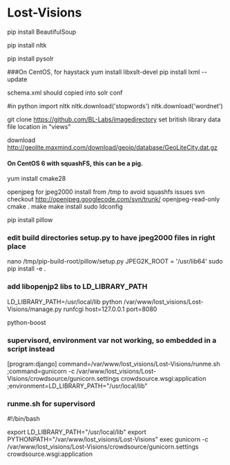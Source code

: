 Lost-Visions
============

pip install BeautifulSoup

pip install nltk

pip install pysolr

###On CentOS, for haystack
yum install libxslt-devel
pip install lxml --update

schema.xml should copied into solr conf

#in python
import nltk
nltk.download('stopwords')
nltk.download('wordnet')


git clone https://github.com/BL-Labs/imagedirectory
set british library data file location in "views"

download
http://geolite.maxmind.com/download/geoip/database/GeoLiteCity.dat.gz


#### On CentOS 6 with squashFS, this can be a pig.
yum install cmake28

openjpeg for jpeg2000
install from /tmp to avoid squashfs issues
svn checkout http://openjpeg.googlecode.com/svn/trunk/ openjpeg-read-only
cmake .
make
make install
sudo ldconfig

pip install pillow
### edit build directories setup.py to have jpeg2000 files in right place
nano /tmp/pip-build-root/pillow/setup.py
JPEG2K_ROOT = '/usr/lib64'
sudo pip install -e .

### add libopenjp2 libs to LD_LIBRARY_PATH
LD_LIBRARY_PATH=/usr/local/lib python /var/www/lost_visions/Lost-Visions/manage.py runfcgi host=127.0.0.1 port=8080

python-boost


### supervisord, environment var not working, so embedded in a script instead
[program:django]
command=/var/www/lost_visions/Lost-Visions/runme.sh
;command=gunicorn -c /var/www/lost_visions/Lost-Visions/crowdsource/gunicorn.settings crowdsource.wsgi:application
;environment=LD_LIBRARY_PATH="/usr/local/lib"

### runme.sh for supervisord

#!/bin/bash

export LD_LIBRARY_PATH="/usr/local/lib"
export PYTHONPATH="/var/www/lost_visions/Lost-Visions"
exec gunicorn -c /var/www/lost_visions/Lost-Visions/crowdsource/gunicorn.settings crowdsource.wsgi:application
